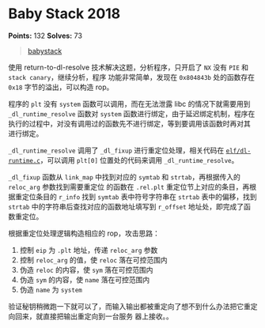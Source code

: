 # Baby Stack 2018

**Points:** 132
**Solves:** 73

>[babystack](babystack)


使用 return-to-dl-resolve 技术解决这题，分析程序，只开启了 `NX` 没有 `PIE` 和 `stack canary`，继续分析，程序
功能非常简单，发现在 `0x804843b` 处的函数存在 `0x18` 字节的溢出，可以构造 rop。

程序的 `plt` 没有 `system` 函数可以调用，而在无法泄露 libc 的情况下就需要用到 `_dl_runtime_resolve` 函数对 `system`
函数进行绑定，由于延迟绑定机制，程序在执行的过程中，对没有调用过的函数先不进行绑定，等到要调用该函数时再对其
进行绑定。

`_dl_runtime_resolve` 调用了 `_dl_fixup` 进行重定位处理，相关代码在
[`elf/dl-runtime.c`](https://sourceware.org/git/?p=glibc.git;a=blob;f=elf/dl-runtime.c#l61)，可以调用 `plt[0]`
位置处的代码来调用 `_dl_runtime_resolve`。

`_dl_fixup` 函数从 `link_map` 中找到对应的 `symtab` 和 `strtab`，再根据传入的 `reloc_arg` 参数找到需要重定位
的函数在 `.rel.plt` 重定位节上对应的条目，再根据重定位条目的 `r_info` 找到 `symtab` 表中符号字符串在 `strtab`
表中的偏移，找到 `strtab` 中的字符串后查找对应的函数地址填写到 `r_offset` 地址处，即完成了函数重定位。

根据重定位处理逻辑构造相应的 rop，攻击思路：
1. 控制 `eip` 为 `.plt` 地址，传递 `reloc_arg` 参数
2. 控制 `reloc_arg` 的值，使 `reloc` 落在可控范围内
3. 伪造 `reloc` 的内容，使 `sym` 落在可控范围内
4. 伪造 `sym` 的内容，使 `name` 落在可控范围内
5. 伪造 `name` 为 `system`

验证秘钥稍微跑一下就可以了，而输入输出都被重定向了想不到什么办法把它重定向回来，就直接把输出重定向到一台服务
器上接收。。

